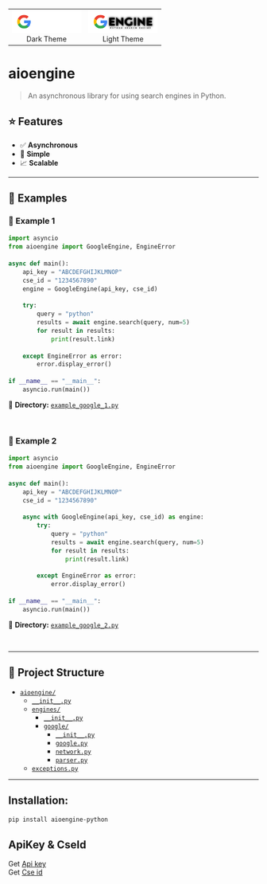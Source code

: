 
<p align="center">
  <table>
    <tr>
      <td align="center">
        <img src="https://raw.githubusercontent.com/KissmeBro/aioengine/refs/heads/main/theme_dark.png" alt="Dark Theme" style="width: 140px; height: auto;">
        <br>Dark Theme
      </td>
      <td align="center">
        <img src="https://raw.githubusercontent.com/KissmeBro/aioengine/refs/heads/main/theme_light.png" alt="Light Theme" style="width: 140px; height: auto;">
        <br>Light Theme
      </td>
    </tr>
  </table>
</p>

# aioengine  

> An asynchronous library for using search engines in Python.  

## ⭐ Features  
- ✅ **Asynchronous**  
- 🚀 **Simple**  
- 📈 **Scalable**  

---

## 📌 Examples  

### 🔹 Example 1  
```python
import asyncio
from aioengine import GoogleEngine, EngineError

async def main():
    api_key = "ABCDEFGHIJKLMNOP"
    cse_id = "1234567890"
    engine = GoogleEngine(api_key, cse_id)
    
    try:
        query = "python"
        results = await engine.search(query, num=5)
        for result in results:
            print(result.link)

    except EngineError as error:
        error.display_error()
        
if __name__ == "__main__":
    asyncio.run(main())
```
📂 **Directory:** [`example_google_1.py`](https://github.com/KissmeBro/aioengine/blob/main/examples/example_google_1.py)  

<br>

### 🔹 Example 2  
```python
import asyncio
from aioengine import GoogleEngine, EngineError

async def main():
    api_key = "ABCDEFGHIJKLMNOP"
    cse_id = "1234567890"
    
    async with GoogleEngine(api_key, cse_id) as engine:
        try:
            query = "python"
            results = await engine.search(query, num=5)
            for result in results:
                print(result.link)

        except EngineError as error:
            error.display_error()

if __name__ == "__main__":
    asyncio.run(main())
```
📂 **Directory:** [`example_google_2.py`](https://github.com/KissmeBro/aioengine/blob/main/examples/example_google_2.py)  

<br>

---

## 📂 Project Structure  
- [`aioengine/`](https://github.com/KissmeBro/aioengine/blob/main/aioengine)
  - [`__init__.py`](https://github.com/KissmeBro/aioengine/blob/main/aioengine/__init__.py)
  - [`engines/`](https://github.com/KissmeBro/aioengine/blob/main/aioengine/engines)
    - [`__init__.py`](https://github.com/KissmeBro/aioengine/blob/main/aioengine/engines/__init__.py)
    - [`google/`](https://github.com/KissmeBro/aioengine/blob/main/aioengine/engines/google)
      - [`__init__.py`](https://github.com/KissmeBro/aioengine/blob/main/aioengine/engines/google/__init__.py)
      - [`google.py`](https://github.com/KissmeBro/aioengine/blob/main/aioengine/engines/google/google.py)
      - [`network.py`](https://github.com/KissmeBro/aioengine/blob/main/aioengine/engines/google/network.py)
      - [`parser.py`](https://github.com/KissmeBro/aioengine/blob/main/aioengine/engines/google/parser.py)
  - [`exceptions.py`](https://github.com/KissmeBro/aioengine/blob/main/aioengine/exceptions.py)  

--- 
## Installation:
```bash
pip install aioengine-python
```

## ApiKey & CseId
Get [Api key](https://developers.google.com/custom-search/v1/introduction)
<br>
Get [Cse id](https://programmablesearchengine.google.com/controlpanel/create)
